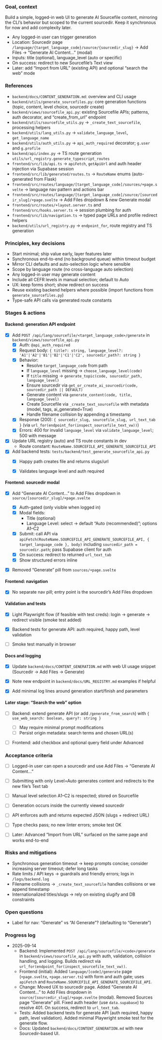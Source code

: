 ### Goal, context

Build a simple, logged-in web UI to generate AI Sourcefile content, mirroring the CLI’s behavior but scoped to the current sourcedir. Keep it synchronous for now and add complexity later.

- Any logged-in user can trigger generation
- Location: Sourcedir page `/language/{target_language_code}/source/{sourcedir_slug}` → Add Files → “Generate AI Content…” (modal)
- Inputs: title (optional), language_level (auto or specific)
- On success: redirect to new Sourcefile’s Text view
- Later: add “Import from URL” (existing API) and optional “search the web” mode


### References

- `backend/docs/CONTENT_GENERATION.md`: overview and CLI usage
- `backend/utils/generate_sourcefiles.py`: core generation functions (topic, content, level choice, sourcedir create)
- `backend/views/sourcefile_api.py`: existing Sourcefile APIs; patterns, auth decorator, and “create_from_url” endpoint
- `backend/utils/sourcefile_utils.py` → `_create_text_sourcefile`, processing helpers
- `backend/utils/lang_utils.py` → `validate_language_level`, `get_language_name`
- `backend/utils/auth_utils.py` → `api_auth_required` decorator; `g.user` and `g.profile`
- `backend/api/index.py` → TS route generation `utils/url_registry.generate_typescript_routes`
- `frontend/src/lib/api.ts` → `apiFetch`, `getApiUrl` and auth header injection via Supabase session
- `frontend/src/lib/generated/routes.ts` → `RouteName` enums (auto-generated from Flask)
- `frontend/src/routes/language/[target_language_code]/sources/+page.svelte` → language nav pattern and actions bar
- `frontend/src/routes/language/[target_language_code]/source/[sourcedir_slug]/+page.svelte` → Add Files dropdown & new Generate modal
- `frontend/src/routes/+layout.server.ts` and `frontend/src/hooks.server.ts` → session plumbing for auth
- `frontend/src/lib/navigation.ts` → typed page URLs and profile redirect helpers
- `backend/utils/url_registry.py` → `endpoint_for`, route registry and TS generation


### Principles, key decisions

- Start minimal; ship value early, layer features later
- Synchronous end-to-end (no background queue) within timeout budget
- Mirror CLI defaults and auto-selection logic where sensible
- Scope by language route (no cross-language auto selection)
- Any logged-in user may generate content
- Include all CEFR levels in manual selection; default to Auto
- UX: keep forms short; show redirect on success
- Reuse existing backend helpers where possible (import functions from `generate_sourcefiles.py`)
- Type-safe API calls via generated route constants


### Stages & actions

#### Backend: generation API endpoint
- [x] Add `POST /api/lang/sourcefile/<target_language_code>/generate` in `backend/views/sourcefile_api.py`
  - [x] Auth: `@api_auth_required`
  - [x] Request body: `{ title?: string, language_level?: 'A1'|'A2'|'B1'|'B2'|'C1'|'C2', sourcedir_path?: string }`
  - [x] Behavior:
    - Resolve `target_language_code` from path
    - If `language_level` missing → `choose_language_level(code)`
    - If `title` missing → `generate_topic(code, sourcedir_path, language_level)`
    - Ensure sourcedir via `get_or_create_ai_sourcedir(code, sourcedir_path || DEFAULT)`
    - Generate content via `generate_content(code, title, language_level)`
    - Create Sourcefile via `_create_text_sourcefile` with metadata (model, tags, ai_generated=True)
    - Handle filename collision by appending a timestamp
  - [x] Response (200): `{ sourcedir_slug, sourcefile_slug, url_text_tab }` (via `url_for(endpoint_for(inspect_sourcefile_text_vw))`)
  - [x] Errors: 400 for invalid `language_level` via `validate_language_level`; 500 with message
- [x] Update URL registry (auto) and TS route constants in dev
  - Route constant: `RouteName.SOURCEFILE_API_GENERATE_SOURCEFILE_API`
- [x] Add backend tests: `tests/backend/test_generate_sourcefile_api.py`
  - [x] Happy path creates file and returns slugs/url
  - [x] Validates language level and auth required


#### Frontend: sourcedir modal
- [x] Add “Generate AI Content…” to Add Files dropdown in `source/[sourcedir_slug]/+page.svelte`
  - [x] Auth-gated (only visible when logged in)
  - [x] Modal fields:
    - Title (optional)
    - Language Level: select → default “Auto (recommended)”; options A1–C2
  - [x] Submit: call API via `apiFetch(RouteName.SOURCEFILE_API_GENERATE_SOURCEFILE_API, { target_language_code }, body)` including `sourcedir_path = sourcedir.path`; pass Supabase client for auth
  - [x] On success: redirect to returned `url_text_tab`
  - [x] Show structured errors inline
- [x] Removed “Generate” pill from `sources/+page.svelte`


#### Frontend: navigation
- [x] No separate nav pill; entry point is the sourcedir’s Add Files dropdown


#### Validation and tests
- [x] Light Playwright flow (if feasible with test creds): login → generate → redirect visible (smoke test added)
- [x] Backend tests for generate API: auth required, happy path, level validation
- [ ] Smoke test manually in browser


#### Docs and logging
- [x] Update `backend/docs/CONTENT_GENERATION.md` with web UI usage snippet (Sourcedir → Add Files → Generate)
- [x] Note new endpoint in `backend/docs/URL_REGISTRY.md` examples if helpful
- [x] Add minimal log lines around generation start/finish and parameters


#### Later stage: “Search the web” option
- [ ] Backend: extend generate API (or add `/generate_from_search`) with `{ use_web_search: boolean, query?: string }`
  - [ ] May require minimal prompt modifications
  - [ ] Persist origin metadata: search terms and chosen URL(s)
- [ ] Frontend: add checkbox and optional query field under Advanced


### Acceptance criteria

- [ ] Logged-in user can open a sourcedir and use Add Files → “Generate AI Content…”
- [ ] Submitting with only Level=Auto generates content and redirects to the new file’s Text tab
- [ ] Manual level selection A1–C2 is respected; stored on Sourcefile
- [ ] Generation occurs inside the currently viewed sourcedir
- [ ] API enforces auth and returns expected JSON (slugs + redirect URL)
- [ ] Type checks pass; no new linter errors; smoke test OK
- [ ] Later: Advanced “Import from URL” surfaced on the same page and works end-to-end


### Risks and mitigations

- Synchronous generation timeout → keep prompts concise; consider increasing server timeout; defer long tasks
- Rate limits / API keys → guardrails and friendly errors; logs in `/logs/backend.log`
- Filename collisions → `_create_text_sourcefile` handles collisions or we append timestamp
- Internationalized titles/slugs → rely on existing slugify and DB constraints


### Open questions

- Label for nav: “Generate” vs “AI Generate”? (defaulting to “Generate”)


### Progress log

- 2025-09-14
  - Backend: Implemented `POST /api/lang/sourcefile/<code>/generate` in `backend/views/sourcefile_api.py` with auth, validation, collision handling, and logging. Builds redirect via `url_for(endpoint_for(inspect_sourcefile_text_vw))`.
  - Frontend (initial): Added `language/[code]/generate` page (`+page.svelte`, `+page.server.ts`) with form and auth gate; uses `apiFetch` and `RouteName.SOURCEFILE_API_GENERATE_SOURCEFILE_API`.
  - Change: Moved UX to sourcedir page. Added “Generate AI Content…” to Add Files dropdown in `source/[sourcedir_slug]/+page.svelte` (modal). Removed Sources page “Generate” pill. Fixed auth header (use `data.supabase`) to resolve 401. On success, redirect to `url_text_tab`.
  - Tests: Added backend tests for generate API (auth required, happy path, level validation). Added minimal Playwright smoke test for the generate flow.
  - Docs: Updated `backend/docs/CONTENT_GENERATION.md` with new Sourcedir-based UI.

